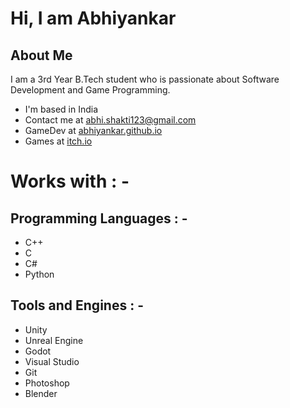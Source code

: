 # Hi, I am Abhiyankar

## About Me 
I am a 3rd Year B.Tech student who is passionate about Software Development and Game Programming. 

* I'm based in India
* Contact me at [abhi.shakti123@gmail.com](mailto:abhi.shakti123@gmail.com)
* GameDev at [abhiyankar.github.io](https://abhiyankar.github.io/)
* Games at [itch.io](https://abhishakti123.itch.io/)


# Works with : -

## Programming Languages : -
 * C++
 * C
 * C#
 * Python

## Tools and Engines : -
  * Unity
  * Unreal Engine
  * Godot
  * Visual Studio
  * Git
  * Photoshop
  * Blender
